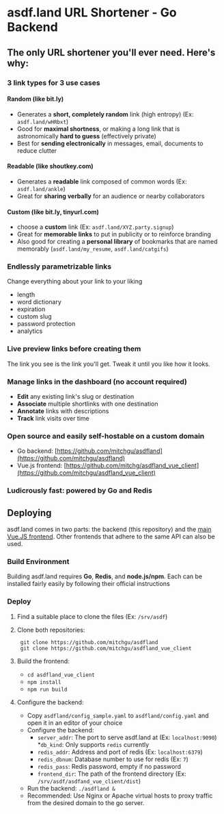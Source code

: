 # asdf.land URL Shortener - Go Backend

## The only URL shortener you'll ever need. Here's why:

### **3 link types** for 3 use cases

#### **Random** (like bit.ly)
  * Generates a **short, completely random** link (high entropy) (Ex: `asdf.land/wHRbxt`)
  * Good for **maximal shortness**, or making a long link that is astronomically **hard to guess** (effectively private)
  * Best for **sending electronically** in messages, email, documents to reduce clutter
#### **Readable** (like shoutkey.com)
  * Generates a **readable** link composed of common words (Ex: `asdf.land/ankle`)
  * Great for **sharing verbally** for an audience or nearby collaborators
#### **Custom** (like bit.ly, tinyurl.com)
  * choose a **custom** link (Ex: `asdf.land/XYZ.party.signup`)
  * Great for **memorable links** to put in publicity or to reinforce branding
  * Also good for creating a **personal library** of bookmarks that are named memorably (`asdf.land/my_resume`, `asdf.land/catgifs`)

### Endlessly parametrizable links
Change everything about your link to your liking
* length
* word dictionary
* expiration
* custom slug
* password protection
* analytics

### **Live preview** links before creating them
The link you see is the link you'll get. Tweak it until you like how it looks.

### **Manage links** in the dashboard (no account required)
  * **Edit** any existing link's slug or destination
  * **Associate** multiple shortlinks with one destination
  * **Annotate** links with descriptions
  * **Track** link visits over time
### **Open source** and **easily self-hostable** on a custom domain
  * Go backend: [https://github.com/mitchgu/asdfland](https://github.com/mitchgu/asdfland)
  * Vue.js frontend: [https://github.com/mitchg/asdfland_vue_client](https://github.com/mitchgu/asdfland_vue_client)
### **Ludicrously fast**: powered by **Go** and **Redis**

## Deploying
asdf.land comes in two parts: the backend (this repository) and the [main Vue.JS frontend](https://github.com/mitchgu/asdfland_vue_client). Other frontends that adhere to the same API can also be used.

### Build Environment
Building asdf.land requires **Go**, **Redis**, and **node.js/npm**. Each can be installed fairly easily by following their official instructions

### Deploy

1. Find a suitable place to clone the files (Ex: `/srv/asdf`)
1. Clone both repositories:

		git clone https://github.com/mitchgu/asdfland
		git clone https://github.com/mitchgu/asdfland_vue_client
		
1. Build the frontend:
	* `cd asdfland_vue_client`
	* `npm install`
	* `npm run build`
1. Configure the backend:
	* Copy `asdfland/config_sample.yaml` to `asdfland/config.yaml` and open it in an editor of your choice
	* Configure the backend:
		* `server_addr`: The port to serve asdf.land at (Ex: `localhost:9090`)
		*`db_kind`: Only supports `redis` currently
		* `redis_addr`: Address and port of redis (Ex: `localhost:6379`)
		* `redis_dbnum`: Database number to use for redis (Ex: `7`)
		* `redis_pass`: Redis password, empty if no password
		* `frontend_dir`: The path of the frontend directory (Ex: `/srv/asdf/asdfand_vue_client/dist`)
	* Run the backend: `./asdfland &`
	* Recommended: Use Nginx or Apache virtual hosts to proxy traffic from the desired domain to the go server. 